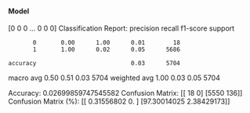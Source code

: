 #### Model
[0 0 0 ... 0 0 0]
Classification Report:
              precision    recall  f1-score   support

           0       0.00      1.00      0.01        18
           1       1.00      0.02      0.05      5686

    accuracy                           0.03      5704
   macro avg       0.50      0.51      0.03      5704
weighted avg       1.00      0.03      0.05      5704

Accuracy: 0.02699859747545582
Confusion Matrix:
[[  18    0]
 [5550  136]]
Confusion Matrix (%):
[[ 0.31556802  0.        ]
 [97.30014025  2.38429173]]
